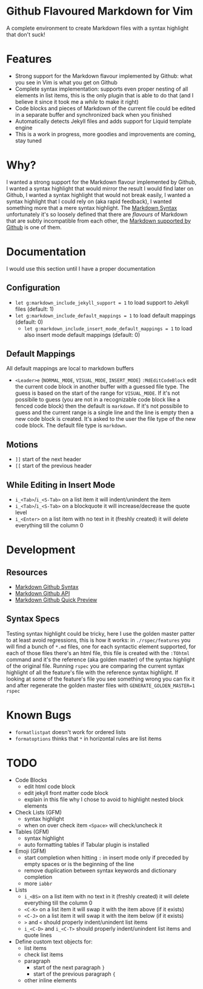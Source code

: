 # Github Flavoured Markdown for Vim
A complete environment to create Markdown files with a syntax highlight that don't suck!


# Features
* Strong support for the Markdown flavour implemented by Github: what you see in Vim is what you get on Github
* Complete syntax implementation: supports even proper nesting of all elements in list items, this is the only plugin that is able to do that (and I believe it since it took me a *while* to make it right)
* Code blocks and pieces of Markdown of the current file could be edited in a separate buffer and synchronized back when you finished
* Automatically detects Jekyll files and adds support for Liquid template engine
* This is a work in progress, more goodies and improvements are coming, stay tuned


# Why?
I wanted a strong support for the Markdown flavour implemented by Github, I wanted a syntax highlight that would mirror the result I would find later on Github, I wanted a syntax highlight that would not break easily, I wanted a syntax highlight that I could rely on (aka rapid feedback), I wanted something more that a mere syntax highlight. The [Markdown Syntax](http://daringfireball.net/projects/markdown/syntax) unfortunately it's so loosely defined that there are *flavours* of Markdown that are subtly incompatible from each other, the [Markdown supported by Github](https://help.github.com/articles/github-flavored-markdown) is one of them.


# Documentation
I would use this section until I have a proper documentation

## Configuration
* `let g:markdown_include_jekyll_support = 1` to load support to Jekyll files (default: 1)
* `let g:markdown_include_default_mappings = 1` to load default mappings (default: 0)
  * `let g:markdown_include_insert_mode_default_mappings = 1` to load also insert mode default mappings (default: 0)

## Default Mappings
All default mappings are local to markdown buffers
* `<Leader>e` (`NORMAL_MODE`, `VISUAL_MODE`, `INSERT_MODE`) `:MdEditCodeBlock` edit the current code block in another buffer with a guessed file type. The guess is based on the start of the range for `VISUAL_MODE`. If it's not possibile to guess (you are not in a recognizable code block like a fenced code block) then the default is `markdown`. If it's not possibile to guess and the current range is a single line and the line is empty then a new code block is created. It's asked to the user the file type of the new code block. The default file type is `markdown`.

## Motions
* `]]` start of the next header
* `[[` start of the previous header

## While Editing in Insert Mode
* `i_<Tab>`/`i_<S-Tab>` on a list item it will indent/unindent the item
* `i_<Tab>`/`i_<S-Tab>` on a blockquote it will increase/decrease the quote level
* `i_<Enter>` on a list item with no text in it (freshly created) it will delete everything till the column 0


# Development
## Resources
* [Markdown Github Syntax](https://help.github.com/articles/github-flavored-markdown)
* [Markdown Github API](http://developer.github.com/v3/markdown)
* [Markdown Github Quick Preview](http://github-markdown-preview.heroku.com/)

## Syntax Specs
Testing syntax highlight could be tricky, here I use the golden master patter to at least avoid regressions, this is how it works: in `./rspec/features` you will find a bunch of `*.md` files, one for each syntactic element supported, for each of those files there's an html file, this file is created with the `:TOhtml` command and it's the reference (aka golden master) of the syntax highlight of the original file. Running `rspec` you are comparing the current syntax highlight of all the feature's file with the reference syntax highlight. If looking at some of the feature's file you see something wrong you can fix it and after regenerate the golden master files with `GENERATE_GOLDEN_MASTER=1 rspec`


# Known Bugs
* `formatlistpat` doesn't work for ordered lists
* `formatoptions` thinks that `*` in horizontal rules are list items


# TODO
* Code Blocks
  * edit html code block
  * edit jekyll front matter code block
  * explain in this file why I chose to avoid to highlight nested block elements
* Check Lists (GFM)
  * syntax highlight
  * when on over check item `<Space>` will check/uncheck it
* Tables (GFM)
  * syntax highlight
  * auto formatting tables if Tabular plugin is installed
* Emoji (GFM)
  * start completion when hitting `:` in insert mode only if preceded by empty spaces or is the beginning of the line
  * remove duplication between syntax keywords and dictionary completion
  * more `iabbr`
* Lists
  * `i_<BS>` on a list item with no text in it (freshly created) it will delete everything till the column 0
  * `<C-K>` on a list item it will swap it with the item above (if it exists)
  * `<C-J>` on a list item it will swap it with the item below (if it exists)
  * `>` and `<` should properly indent/unindent list items
  * `i_<C-D>` and `i_<C-T>` should properly indent/unindent list items and quote lines
* Define custom text objects for:
  * list items
  * check list items
  * paragraph
    * start of the next paragraph `}`
    * start of the previous paragraph `{`
  * other inline elements
